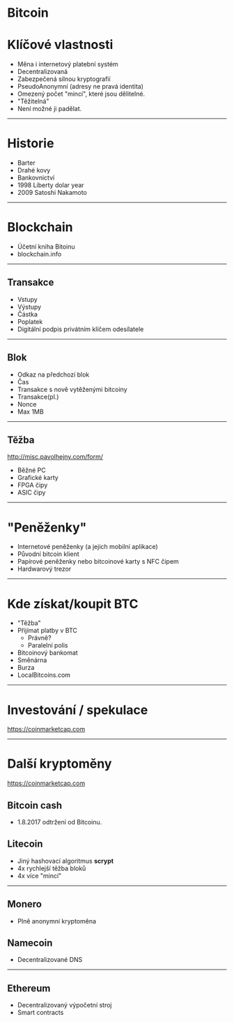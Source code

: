 # Bitcoin
# Klíčové vlastnosti

- Měna i internetový platební systém
- Decentralizovaná
- Zabezpečená silnou kryptografií
- PseudoAnonymní (adresy ne pravá identita)
- Omezený počet "mincí", které jsou dělitelné.
- "Těžitelná"
- Není možné ji padělat.

---

# Historie

- Barter
- Drahé kovy
- Bankovnictví
- 1998 Liberty dolar year
- 2009 Satoshi Nakamoto

---

# Blockchain

- Účetní kniha Bitoinu
- blockchain.info

---

## Transakce
 - Vstupy
 - Výstupy
 - Částka
 - Poplatek
 - Digitální podpis privátním klíčem odesílatele

---

## Blok
 - Odkaz na předchozí blok
 - Čas
 - Transakce s nově vytěženými bitcoiny
 - Transakce(pl.) 
 - Nonce
 - Max 1MB
 
---
 
## Těžba
http://misc.pavolhejny.com/form/

- Běžné PC
- Grafické karty
- FPGA čipy
- ASIC čipy

---

# "Peněženky"
- Internetové peněženky (a jejich mobilní aplikace)
- Původní bitcoin klient
- Papírové peněženky nebo bitcoinové karty s NFC čipem
- Hardwarový trezor

---

# Kde získat/koupit BTC
- "Těžba"
- Přijímat platby v BTC
    - Právně?
    - Paralelní polis
- Bitcoinový bankomat
- Směnárna
- Burza
- LocalBitcoins.com

---

# Investování / spekulace

https://coinmarketcap.com

---

# Další kryptoměny
https://coinmarketcap.com

## Bitcoin cash
- 1.8.2017 odtržení od Bitcoinu.
 
## Litecoin
- Jiný hashovací algoritmus **scrypt**
- 4x rychlejší těžba bloků
- 4x více "mincí"

---

## Monero
- Plně anonymní kryptoměna

## Namecoin
- Decentralizované DNS

---

## Ethereum
- Decentralizovaný výpočetní stroj
- Smart contracts

